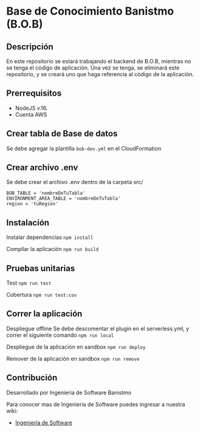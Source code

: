 # Base de Conocimiento Banistmo (B.O.B)

## Descripción

En este repositorio se estará trabajando el backend de B.O.B, mientras no se tenga el código de aplicación. Una vez se tenga, se eliminará este repositorio, y se creará uno que haga referencia al código de la aplicación.

## Prerrequisitos

- NodeJS v.16.
- Cuenta AWS

## Crear tabla de Base de datos

Se debe agregar la plantilla `bob-dev.yml` en el CloudFormation

## Crear archivo .env

Se debe crear el archivo .env dentro de la carpeta src/
```
BOB_TABLE = 'nombreDeTuTabla'
ENVIRONMENT_AREA_TABLE = 'nombreDeTuTabla'
region = 'tuRegion'
```

## Instalación 

Instalar dependencias
`npm install`

Compilar la aplicación
`npm run build`

## Pruebas unitarias

Test
`npm run test`

Cobertura
`npm run test:cov`

## Correr la aplicación

Despliegue offline
Se debe descomentar el plugin en el serverless.yml, y correr el siguiente comando `npm run local`

Despliegue de la aplicación en sandbox
`npm run deploy`

Remover de la aplicación en sandbox
`npm run remove`

## Contribución
Desarrollado por Ingenieria de Software Banistmo

Para conocer mas de Ingeniería de Software puedes ingresar a nuestra wiki:
- [Ingeniería de Software](https://dev.azure.com/banistmo/VP%20Servicios%20Corporativos/_wiki/wikis/VP-Servicios-Corporativos.wiki/2806/6.-Ingenier%C3%ADa-de-Software)
